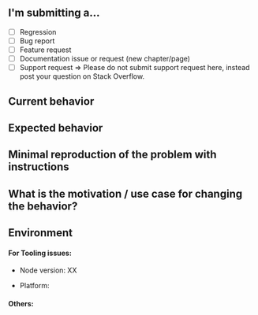 <!--
PLEASE HELP US PROCESS GITHUB ISSUES FASTER BY PROVIDING THE FOLLOWING INFORMATION.

ISSUES MISSING IMPORTANT INFORMATION MAY BE CLOSED WITHOUT INVESTIGATION.
-->

## I'm submitting a...
<!--
Please search GitHub for a similar issue or PR before submitting.
Check one of the following options with "x" -->
- [ ] Regression <!--(a behavior that used to work and stopped working in a new release)-->
- [ ] Bug report
- [ ] Feature request
- [ ] Documentation issue or request (new chapter/page)
- [ ] Support request => Please do not submit support request here, instead post your question on Stack Overflow.

## Current behavior
<!-- Describe how the issue manifests. -->


## Expected behavior
<!-- Describe what the desired behavior would be. -->


## Minimal reproduction of the problem with instructions
<!-- Please share a repo, a gist, or step-by-step instructions. -->

## What is the motivation / use case for changing the behavior?
<!-- Describe the motivation or the concrete use case. -->


## Environment

#### For Tooling issues:
<!-- Run `node --version` -->
- Node version: XX

<!-- Mac, Linux, Windows -->
- Platform:

#### Others:
<!-- Anything else relevant?  Operating system version, IDE, package manager, ... -->
